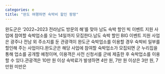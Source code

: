 ```yaml
---
categories: e
title: "완도 여행하면 숙박비 할인 팡팡"
---
```

완도군은 ‘2022~2023 전라남도 방문의 해’를 맞아 남도 숙박 할인 빅 이벤트 지원 사업에 참여할 숙박업소를 오는 14일까지 모집한다.남도 숙박 할인 BIG 이벤트 지원 사업은 광주나 전남 외 주소지를 둔 관광객이 완도군 숙박업소를 이용할 경우 숙박비 일부를 할인해 주는 사업이다.완도군은 해당 사업에 참여할 숙박업소가 모집되면 군 누리집을 통해 업소를 공개할 예정이며, 이용객은 사전 신청서를 군에 제출한 후 숙박업소를 이용할 수 있다.관광객은 10만 원 이상 숙박료가 발생하면 4만 원, 7만 원 이상은 3만 원, 7만원 미만은